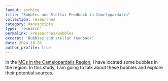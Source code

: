 ```yaml
---
layout: archive
title: "Bubbles and Stellar Feedback in Camelopardalis"
collection: researches
category: manuscripts
type: 'research'
permalink: /researches/Bubbles
excerpt: 'Bubbles and stellar feedback'
date: 2024-10-26
author_profile: true
---
```



In the [MCs in the Camelopardalis Region](https://wangdong-dorian.github.io/_researches/Camelopardalis.md), I have located some bubbles in the region. In this study, I am going to talk about these bubbles and explore their potential sources.